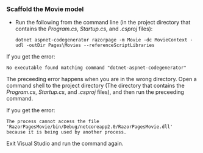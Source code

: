 <a name="scaffold"></a>
### Scaffold the Movie model

* Run the following from the command line (in the project directory that contains the *Program.cs*, *Startup.cs*, and *.csproj* files):

  ```console
  dotnet aspnet-codegenerator razorpage -m Movie -dc MovieContext -udl -outDir Pages\Movies --referenceScriptLibraries
  ```

If you get the error:
  ```
No executable found matching command "dotnet-aspnet-codegenerator"
  ```

The preceeding error happens when you are in the wrong directory. Open a command shell to the project directory (The directory that contains the *Program.cs*, *Startup.cs*, and *.csproj* files), and then run the preceeding command.

If you get the error:
  ```
  The process cannot access the file 
 'RazorPagesMovie/bin/Debug/netcoreapp2.0/RazorPagesMovie.dll' 
  because it is being used by another process.
  ```

Exit Visual Studio and run the command again.
